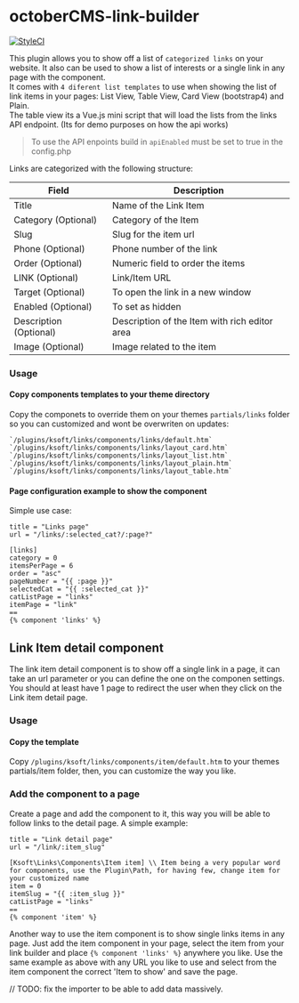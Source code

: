 # octoberCMS-link-builder

[![StyleCI](https://styleci.io/repos/99113402/shield?branch=master)](https://styleci.io/repos/99113402)

This plugin allows you to show off a list of `categorized links` on your website. It also can be used to show a list of interests or a single link in any page with the component.  
It comes with `4 diferent list templates` to use when showing the list of link items in your pages: List View, Table View, Card View (bootstrap4) and Plain.  
The table view its a Vue.js mini script that will load the lists from the links API endpoint. (Its for demo purposes on how the api works)

> To use the API enpoints build in `apiEnabled` must be set to true in the config.php

Links are categorized with the following structure:

**Field**               | **Description**
------------------------|--------------------
Title                   | Name of the Link Item
Category (Optional)     | Category of the Item
Slug                    | Slug for the item url
Phone (Optional)        | Phone number of the link
Order (Optional)        | Numeric field to order the items
LINK (Optional)         | Link/Item URL
Target (Optional)       | To open the link in a new window
Enabled (Optional)      | To set as hidden
Description (Optional)  | Description of the Item with rich editor area
Image (Optional)        | Image related to the item


### Usage
#### Copy components templates to your theme directory
Copy the componets to override them on your themes `partials/links` folder so you can customized and wont be overwriten on updates:
~~~
`/plugins/ksoft/links/components/links/default.htm`
`/plugins/ksoft/links/components/links/layout_card.htm`
`/plugins/ksoft/links/components/links/layout_list.htm`
`/plugins/ksoft/links/components/links/layout_plain.htm`
`/plugins/ksoft/links/components/links/layout_table.htm`
~~~

#### Page configuration example to show the component

Simple use case:
~~~
title = "Links page"
url = "/links/:selected_cat?/:page?"

[links]
category = 0
itemsPerPage = 6
order = "asc"
pageNumber = "{{ :page }}"
selectedCat = "{{ :selected_cat }}"
catListPage = "links"
itemPage = "link"
==
{% component 'links' %}
~~~




## Link Item detail component

The link item detail component is to show off a single link in a page, it can take an url parameter or you can define the one on the componen settings.
You should at least have 1 page to redirect the user when they click on the Link item detail page.

### Usage
#### Copy the template
Copy `/plugins/ksoft/links/components/item/default.htm` to your themes partials/item folder, then, you can customize the way you like.


### Add the component to a page
Create a page and add the component to it, this way you will be able to follow links to the detail page.
A simple example:
~~~
title = "Link detail page"
url = "/link/:item_slug"

[Ksoft\Links\Components\Item item] \\ Item being a very popular word for components, use the Plugin\Path, for having few, change item for your customized name
item = 0
itemSlug = "{{ :item_slug }}"
catListPage = "links"
==
{% component 'item' %}
~~~

Another way to use the item component is to show single links items in any page. Just add the item component in your page, select the item from your link builder and place `{% component 'links' %}` anywhere you like.
Use the same example as above with any URL you like to use and select from the item component the correct 'Item to show' and save the page.

// TODO: fix the importer to be able to add data massively.
